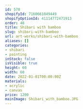 ```yaml
---
id: 570
shopifyId: 7160661049449
shopifyOptionId: 41114772471913
order: 48
title: Shibari with bamboo
slug: shibari-with-bamboo
url: art-works/shibari-with-bamboo
aliases: []
categories:
- shibari
- painting
inStock: false
isVisible: true
height: 60
width: 60
date: 2022-01-01T00:00:00Z
materials:
- acrylic
- canvas
price: 1200
mainImage: Shibari_with_bamboo.JPG
---
```

